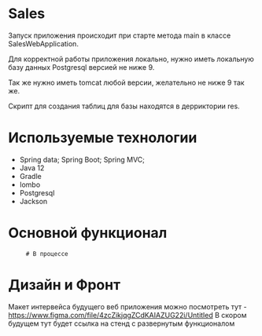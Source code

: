 # Sales
Запуск приложения происходит при старте метода main в классе SalesWebApplication. 

Для корректной работы приложения локально, нужно иметь локальную базу данных Postgresql версией не ниже 9.

Так же нужно иметь tomcat любой версии, желательно не ниже 9 так же.

Скрипт для создания таблиц для базы находятся в дерриктории res.

# Используемые технологии

- Spring data; Spring Boot; Spring MVC;
- Java 12
- Gradle
- lombo
- Postgresql
- Jackson
# Основной функционал

         # В процессе
 
# Дизайн и Фронт 

Макет интервейса будущего веб приложения можно посмотреть тут - https://www.figma.com/file/4zcZikjqgZCdKAIAZUG22i/Untitled
В скором будущем тут будет ссылка на стенд с развернутым функционалом 
